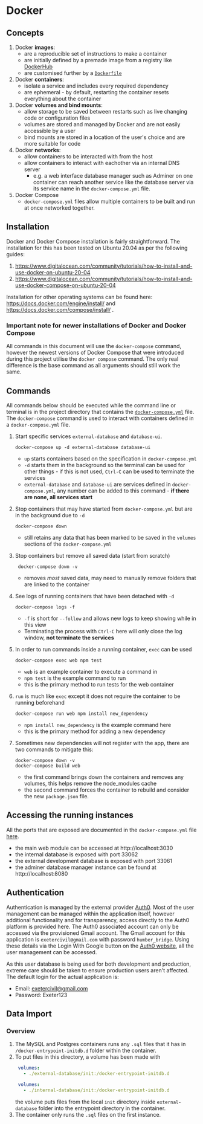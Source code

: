 # Docker
## Concepts
1. Docker **images**:
   - are a reproducible set of instructions to make a container
   - are initially defined by a premade image from a registry like [DockerHub](https://hub.docker.com/search?type=image)
   - are customised further by a [`Dockerfile`](../web/Dockerfile)
2. Docker **containers**:
   - isolate a service and includes every required dependency
   - are ephemeral - by default, restarting the container resets everything about the container
3. Docker **volumes and bind mounts**:
   - allow storage to be saved between restarts such as live changing code or configuration files
   - volumes are stored and managed by Docker and are not easily accessible by a user
   - bind mounts are stored in a location of the user's choice and are more suitable for code
4. Docker **networks**:
   - allow containers to be interacted with from the host
   - allow containers to interact with eachother via an internal DNS server
     - e.g. a web interface database manager such as Adminer on one container can reach another service like the database server via its service name in the `docker-compose.yml` file.
5. Docker Compose
   - `docker-compose.yml` files allow multiple containers to be built and run at once networked together.

## Installation
Docker and Docker Compose installation is fairly straightforward. The installation for this has been tested on Ubuntu 20.04 as per the following guides:
1. https://www.digitalocean.com/community/tutorials/how-to-install-and-use-docker-on-ubuntu-20-04
2. https://www.digitalocean.com/community/tutorials/how-to-install-and-use-docker-compose-on-ubuntu-20-04

Installation for other operating systems can be found here: https://docs.docker.com/engine/install/ and https://docs.docker.com/compose/install/ . 

### Important note for newer installations of Docker and Docker Compose
All commands in this document will use the `docker-compose` command, however the newest versions of Docker Compose that were introduced during this project utilise the `docker compose` command. The only real difference is the base command as all arguments should still work the same.

## Commands
All commands below should be executed while the command line or terminal is in the project directory that contains the [`docker-compose.yml`](../docker-compose.yml) file. The `docker-compose` command is used to interact with containers defined in a `docker-compose.yml` file.
1. Start specific services `external-database` and `database-ui`.
   
   ```
   docker-compose up -d external-database database-ui
   ```
   - `up` starts containers based on the specification in `docker-compose.yml`
   - `-d` starts them in the background so the terminal can be used for other things - if this is not used, `Ctrl-C` can be used to terminate the services
   - `external-database` and `database-ui` are services defined in `docker-compose.yml`, any number can be added to this command - **if there are none, all services start**
2. Stop containers that may have started from `docker-compose.yml` but are in the background due to `-d`
    ```
    docker-compose down
    ```
    - still retains any data that has been marked to be saved in the `volumes` sections of the `docker-compose.yml`
3. Stop containers but remove all saved data (start from scratch)
   ```
    docker-compose down -v
   ```
   - removes *most* saved data, may need to manually remove folders that are linked to the container
4. See logs of running containers that have been detached with `-d`
   ```
   docker-compose logs -f
   ```
   - `-f` is short for `--follow` and allows new logs to keep showing while in this view
   - Terminating the process with `Ctrl-C` here will only close the log window, **not terminate the services**
5. In order to run commands inside a running container, `exec` can be used
   ```
   docker-compose exec web npm test
   ```
   - `web` is an example container to execute a command in
   - `npm test` is the example command to run
   - this is the primary method to run tests for the web container
6. `run` is much like `exec` except it does not require the container to be running beforehand
   ```
   docker-compose run web npm install new_dependency
   ```
   - `npm install new_dependency` is the example command here
   - this is the primary method for adding a new dependency

7. Sometimes new dependencies will not register with the app, there are two commands to mitigate this:
   ```
   docker-compose down -v
   docker-compose build web
   ```
   - the first command brings down the containers and removes any volumes, this helps remove the node_modules cache
   - the second command forces the container to rebuild and consider the new `package.json` file.

## Accessing the running instances
All the ports that are exposed are documented in the `docker-compose.yml` file [here](../docker-compose.yml).
- the main web module can be accessed at http://localhost:3030
- the internal database is exposed with port 33062
- the external development database is exposed with port 33061
- the adminer database manager instance can be found at http://localhost:8080

## Authentication
Authentication is managed by the external provider [Auth0](https://auth0.com/). Most of the user management can be managed within the application itself, however additional functionality and for transparency, access directly to the Auth0 platform is provided here. The Auth0 associated account can only be accessed via the provisioned Gmail account. The Gmail account for this application is `exetercivil@gmail.com` with password `humber_bridge`. Using these details via the Login With Google button on the [Auth0 website](https://manage.auth0.com), all the user management can be accessed.

As this user database is being used for both development and production, extreme care should be taken to ensure production users aren't affected. The default login for the actual application is:
- Email: exetercivil@gmail.com
- Password: Exeter123

## Data Import
### Overview 
1. The MySQL and Postgres containers runs any `.sql` files that it has in `/docker-entrypoint-initdb.d` folder within the container.
2. To put files in this directory, a volume has been made with 
   ```yaml
    volumes:
      - ./external-database/init:/docker-entrypoint-initdb.d
   ```
   ```yaml
    volumes:
      - ./internal-database/init:/docker-entrypoint-initdb.d
   ```
   the volume puts files from the local `init` directory inside `external-database` folder into the entrypoint directory in the container.
3. The container only runs the `.sql` files on the first instance.
